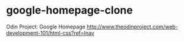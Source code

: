 # google-homepage-clone
Odin Project: Google Homepage
http://www.theodinproject.com/web-development-101/html-css?ref=lnav
